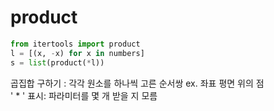 # product
```python
from itertools import product
l = [(x, -x) for x in numbers]
s = list(product(*l))
```
곱집합 구하기 : 각각 원소를 하나씩 고른 순서쌍 ex. 좌표 평면 위의 점   
' * ' 표시: 파라미터를 몇 개 받을 지 모름
